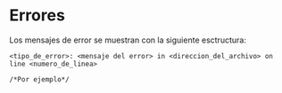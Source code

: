 # Errores

Los mensajes de error se muestran con la siguiente esctructura:

````injectablephp
<tipo_de_error>: <mensaje del error> in <direccion_del_archivo> on line <numero_de_linea>

/*Por ejemplo*/


````

